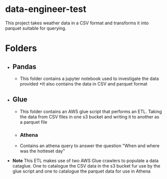 # data-engineer-test

This project takes weather data in a CSV format and transforms it into parquet suitable for querying.

# Folders

* ## Pandas
  *  This folder contains a jupyter notebook used to investigate the data provided
  *It also contains the data in CSV and parquet format

* ##  Glue
  * This folder contains an AWS glue script that performs an ETL. Taking the data from  CSV files in one s3 bucket and writing it to another as  a parquet file
  * ### Athena
   * Contains an athena query to answer the question "When and where was the hotteset day"
 
 * **Note** This ETL makes use of two AWS Glue crawlers to populate a data cataglue. One to catalogue the CSV data in the s3 bucket fur use by the glue script and one to catalogue the parquet data for use in Athena

